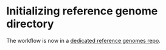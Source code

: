 # Initializing reference genome directory


The workflow is now in a [dedicated reference genomes repo](https://github.com/igordot/reference-genomes).
